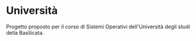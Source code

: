 # Università
Progetto proposto per il corso di Sistemi Operativi dell'Università degli studi della Basilicata.
